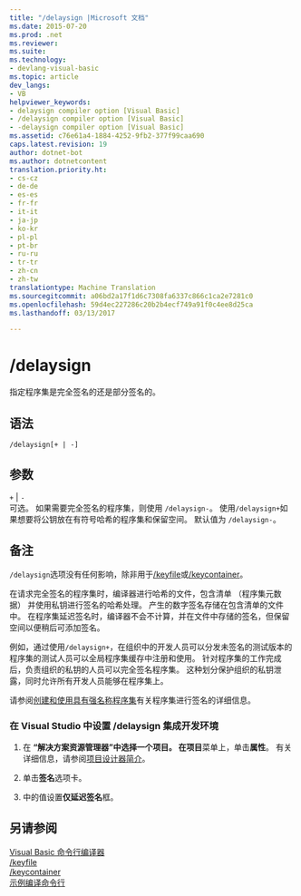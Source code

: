 ```yaml
---
title: "/delaysign |Microsoft 文档"
ms.date: 2015-07-20
ms.prod: .net
ms.reviewer: 
ms.suite: 
ms.technology:
- devlang-visual-basic
ms.topic: article
dev_langs:
- VB
helpviewer_keywords:
- delaysign compiler option [Visual Basic]
- /delaysign compiler option [Visual Basic]
- -delaysign compiler option [Visual Basic]
ms.assetid: c76e61a4-1884-4252-9fb2-377f99caa690
caps.latest.revision: 19
author: dotnet-bot
ms.author: dotnetcontent
translation.priority.ht:
- cs-cz
- de-de
- es-es
- fr-fr
- it-it
- ja-jp
- ko-kr
- pl-pl
- pt-br
- ru-ru
- tr-tr
- zh-cn
- zh-tw
translationtype: Machine Translation
ms.sourcegitcommit: a06bd2a17f1d6c7308fa6337c866c1ca2e7281c0
ms.openlocfilehash: 59d4ec227286c20b2b4ecf749a91f0c4ee8d25ca
ms.lasthandoff: 03/13/2017

---
```

# <a name="delaysign"></a>/delaysign
指定程序集是完全签名的还是部分签名的。  
  
## <a name="syntax"></a>语法  
  
```  
/delaysign[+ | -]  
```  
  
## <a name="arguments"></a>参数  
 `+` &#124; `-`  
 可选。 如果需要完全签名的程序集，则使用 `/delaysign-`。 使用`/delaysign+`如果想要将公钥放在有符号哈希的程序集和保留空间。 默认值为 `/delaysign-`。  
  
## <a name="remarks"></a>备注  
 `/delaysign`选项没有任何影响，除非用于[/keyfile](../../../visual-basic/reference/command-line-compiler/keyfile.md)或[/keycontainer](../../../visual-basic/reference/command-line-compiler/keycontainer.md)。  
  
 在请求完全签名的程序集时，编译器进行哈希的文件，包含清单 （程序集元数据） 并使用私钥进行签名的哈希处理。 产生的数字签名存储在包含清单的文件中。 在程序集延迟签名时，编译器不会不计算，并在文件中存储的签名，但保留空间以便稍后可添加签名。  
  
 例如，通过使用`/delaysign+`，在组织中的开发人员可以分发未签名的测试版本的程序集的测试人员可以全局程序集缓存中注册和使用。 针对程序集的工作完成后，负责组织的私钥的人员可以完全签名程序集。 这种划分保护组织的私钥泄露，同时允许所有开发人员能够在程序集上。  
  
 请参阅[创建和使用具有强名称程序集](https://msdn.microsoft.com/library/xwb8f617)有关程序集进行签名的详细信息。  
  
### <a name="to-set-delaysign-in-the-visual-studio-integrated-development-environment"></a>在 Visual Studio 中设置 /delaysign 集成开发环境  
  
1.  在 **“解决方案资源管理器”**中选择一个项目。 在**项目**菜单上，单击**属性**。 有关详细信息，请参阅[项目设计器简介](http://msdn.microsoft.com/en-us/898dd854-c98d-430c-ba1b-a913ce3c73d7)。  
  
2.  单击**签名**选项卡。  
  
3.  中的值设置**仅延迟签名**框。  
  
## <a name="see-also"></a>另请参阅  
 [Visual Basic 命令行编译器](../../../visual-basic/reference/command-line-compiler/index.md)   
 [/keyfile](../../../visual-basic/reference/command-line-compiler/keyfile.md)   
 [/keycontainer](../../../visual-basic/reference/command-line-compiler/keycontainer.md)   
 [示例编译命令行](../../../visual-basic/reference/command-line-compiler/sample-compilation-command-lines.md)
